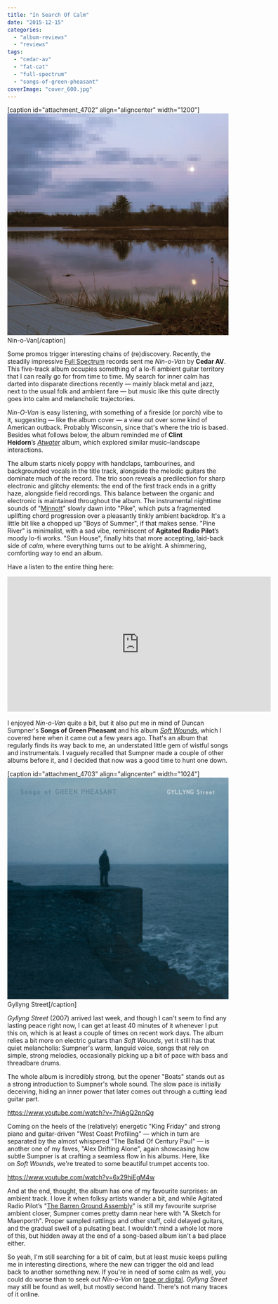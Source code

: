 ```yaml
---
title: "In Search Of Calm"
date: "2015-12-15"
categories: 
  - "album-reviews"
  - "reviews"
tags: 
  - "cedar-av"
  - "fat-cat"
  - "full-spectrum"
  - "songs-of-green-pheasant"
coverImage: "cover_600.jpg"
---
```


\[caption id="attachment\_4702" align="aligncenter" width="1200"\][![cover_600](images/cover_600.jpg)](http://www.eveningoflight.nl/wordpress/wp-content/uploads/2015/12/cover_600.jpg) Nin-o-Van\[/caption\]

Some promos trigger interesting chains of (re)discovery. Recently, the steadily impressive [Full Spectrum](https://fullspectrumrecords.bandcamp.com/) records sent me _Nin-o-Van_ by **Cedar AV**. This five-track album occupies something of a lo-fi ambient guitar territory that I can really go for from time to time. My search for inner calm has darted into disparate directions recently — mainly black metal and jazz, next to the usual folk and ambient fare — but music like this quite directly goes into calm and melancholic trajectories.

_Nin-O-Van_ is easy listening, with something of a fireside (or porch) vibe to it, suggesting — like the album cover — a view out over some kind of American outback. Probably Wisconsin, since that's where the trio is based. Besides what follows below, the album reminded me of **Clint Heidorn**’s _[Atwater](http://www.eveningoflight.nl/2013/02/06/review-clint-heidorn-atwater-2011/)_ album, which explored similar music–landscape interactions.

The album starts nicely poppy with handclaps, tambourines, and backgrounded vocals in the title track, alongside the melodic guitars the dominate much of the record. The trio soon reveals a predilection for sharp electronic and glitchy elements: the end of the first track ends in a gritty haze, alongside field recordings. This balance between the organic and electronic is maintained throughout the album. The instrumental nighttime sounds of "[Minnott](http://www.eveningoflight.nl/2015/11/15/cloudscape-57-november-2015/)" slowly dawn into "Pike", which puts a fragmented uplifting chord progression over a pleasantly tinkly ambient backdrop. It's a little bit like a chopped up "Boys of Summer", if that makes sense. "Pine River" is minimalist, with a sad vibe, reminiscent of **Agitated Radio Pilot**’s moody lo-fi works. "Sun House", finally hits that more accepting, laid-back side of _calm_, where everything turns out to be alright. A shimmering, comforting way to end an album.

Have a listen to the entire thing here:

<iframe style="border: 0; width: 600px; height: 307px;" src="https://bandcamp.com/EmbeddedPlayer/album=3638704871/size=large/bgcol=333333/linkcol=2ebd35/artwork=small/transparent=true/" width="300" height="150" seamless=""><a href="http://fullspectrumrecords.bandcamp.com/album/nin-o-van">Nin-o-Van by Cedar AV</a></iframe>

I enjoyed _Nin-o-Van_ quite a bit, but it also put me in mind of Duncan Sumpner's **Songs of Green Pheasant** and his album _[Soft Wounds](http://www.eveningoflight.nl/2012/02/18/review-songs-of-green-pheasant-soft-wounds-2012/)_, which I covered here when it came out a few years ago. That's an album that regularly finds its way back to me, an understated little gem of wistful songs and instrumentals. I vaguely recalled that Sumpner made a couple of other albums before it, and I decided that now was a good time to hunt one down.

\[caption id="attachment\_4703" align="aligncenter" width="1024"\][![Gyllyng Street](images/cover.jpg)](http://www.eveningoflight.nl/wordpress/wp-content/uploads/2015/12/cover.jpg) Gyllyng Street\[/caption\]

_Gyllyng Street_ (2007) arrived last week, and though I can't seem to find any lasting peace right now, I can get at least 40 minutes of it whenever I put this on, which is at least a couple of times on recent work days. The album relies a bit more on electric guitars than _Soft Wounds_, yet it still has that quiet melancholia: Sumpner's warm, languid voice, songs that rely on simple, strong melodies, occasionally picking up a bit of pace with bass and threadbare drums.

The whole album is incredibly strong, but the opener "Boats" stands out as a strong introduction to Sumpner's whole sound. The slow pace is initially deceiving, hiding an inner power that later comes out through a cutting lead guitar part.

https://www.youtube.com/watch?v=7hiAgQ2pnQg

Coming on the heels of the (relatively) energetic "King Friday" and strong piano and guitar-driven "West Coast Profiling" — which in turn are separated by the almost whispered "The Ballad Of Century Paul" — is another one of my faves, "Alex Drifting Alone", again showcasing how subtle Sumpner is at crafting a seamless flow in his albums. Here, like on _Soft Wounds_, we're treated to some beautiful trumpet accents too.

https://www.youtube.com/watch?v=6x29hiEgM4w

And at the end, thought, the album has one of my favourite surprises: an ambient track. I love it when folksy artists wander a bit, and while Agitated Radio Pilot’s "[The Barren Ground Assembly](https://agitatedradiopilot.bandcamp.com/track/the-barren-ground-assembly)" is still my favourite surprise ambient closer, Sumpner comes pretty damn near here with "A Sketch for Maenporth". Proper sampled rattlings and other stuff, cold delayed guitars, and the gradual swell of a pulsating beat. I wouldn't mind a whole lot more of this, but hidden away at the end of a song-based album isn't a bad place either.

So yeah, I'm still searching for a bit of calm, but at least music keeps pulling me in interesting directions, where the new can trigger the old and lead back to another something new. If you're in need of some calm as well, you could do worse than to seek out _Nin-o-Van_ on [tape or digital](https://fullspectrumrecords.bandcamp.com/album/nin-o-van). _Gyllyng Street_ may still be found as well, but mostly second hand. There's not many traces of it online.
